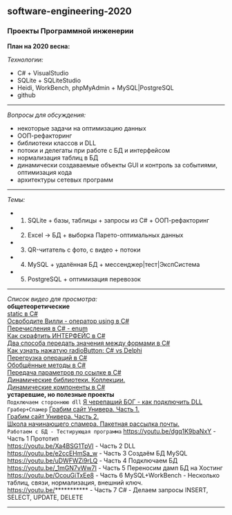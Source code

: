 ## software-engineering-2020
### Проекты Программной инженерии


__План на 2020 весна:__  

_Технологии:_  
* C# + VisualStudio  
* SQLite + SQLiteStudio  
* Heidi, WorkBench, phpMyAdmin + MySQL|PostgreSQL  
* github  

---  

_Вопросы для обсуждения:_
* некоторые задачи на оптимизацию данных
* ООП-рефакторинг
* библиотеки классов и DLL
* потоки и делегаты при работе с БД и интерфейсом
* нормализация таблиц в БД
* динамически создаваемые объекты GUI и контроль за событиями, оптимизация кода
* архитектуры сетевых программ

---  

_Темы:_
* 1) SQLite + базы, таблицы + запросы из C# + ООП-рефакторинг
* 2) Excel -> БД + выборка Парето-оптимальных данных
* 3) QR-читатель с фото, с видео + потоки
* 4) MySQL + удалённая БД + мессенджер|тест|ЭкспСистема
* 5) PostgreSQL + оптимизация перевозок

---  

_Список видео для просмотра:_  
__общетеоретические__  
[static в C#](https://youtu.be/Lh6b6NsWFys)   
[Освободите Вилли - оператор using в C#](https://youtu.be/VDSOvAuhwlo)   
[Перечисления в C# - enum](https://youtu.be/vz3sj8O820E)  
[Как скрафтить ИНТЕРФЕЙС в C#](https://youtu.be/vz3sj8O820E)  
[Два способа передать значения между формами в C#](https://youtu.be/vz3sj8O820E)  
[Как узнать нажатую radioButton: C# vs Delphi](https://youtu.be/vz3sj8O820E)  
[Перегрузка операций в C#](https://youtu.be/vz3sj8O820E)  
[Обобщённые методы в C#](https://youtu.be/vz3sj8O820E)  
[Передача параметров по ссылке в C#](https://youtu.be/vz3sj8O820E)  
[Динамические библиотеки. Коллекции.](https://youtu.be/vz3sj8O820E)  
[Динамические компоненты в C#](https://youtu.be/vz3sj8O820E)  
__устаревшие, но полезные проекты__  
`Подключаем стороннюю dll`
[Я черепаший БОГ - как подключить DLL](https://youtu.be/lVKKYWzr8uc)  
`Грабер+Спамер`
[Грабим сайт Универа. Часть 1.](https://youtu.be/Bbens2jvZak)  
[Грабим сайт Универа. Часть 2.](https://youtu.be/YlBtHfZO5yw)  
[Школа начинающего спамера. Пакетная рассылка почты.](https://youtu.be/lVKKYWzr8uc)  
`Работаем с БД - Тестирующая программа`
https://youtu.be/dgq1K9baNxY	- Часть 1 Прототип  
https://youtu.be/Xa4BSG1TpVI	- Часть 2 DLL  
https://youtu.be/e2ccEHmSa_w	- Часть 3 Создаём БД MySQL  
https://youtu.be/uDWFWZi9rLQ	- Часть 4 Подключаем БД  
https://youtu.be/_1mGN7vWw7I	- Часть 5 Переносим дамп БД на Хостинг  
https://youtu.be/OcouGiTxEe8	- Часть 6 MySQL+WorkBench - Несколько таблиц, связи, нормализация, внешний ключ.  
https://youtu.be/***********	- Часть 7 C# - Делаем запросы INSERT, SELECT, UPDATE, DELETE  
   
---  
